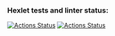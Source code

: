 ### Hexlet tests and linter status:
[![Actions Status](https://github.com/ajib6ept/python-project-lvl1/workflows/hexlet-check/badge.svg)](https://github.com/ajib6ept/python-project-lvl1/actions) [![Actions Status](https://github.com/ajib6ept/python-project-lvl1/workflows/hexlet-code/badge.svg)](https://github.com/ajib6ept/python-project-lvl1/actions)
